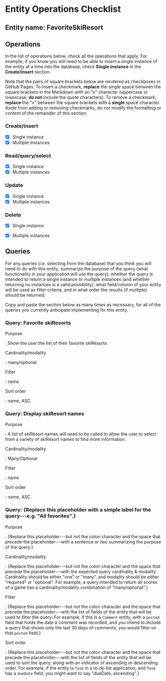 # Entity Operations Checklist

## Entity name: FavoriteSkiResort

## Operations

In the list of operations below, check all the operations that apply. For example, if you know you will need to be able to insert a single instance of the entity at a time into the database, check **Single instance** in the **Create/insert** section.

Note that the pairs of square brackets below are rendered as checkboxes in GitHub Pages. To insert a checkmark, **replace** the single space between the square brackets in the Markdown with an "x" character (uppercase or lowercase; **do not** include the quote characters). To remove a checkmark, **replace** the "x" between the square brackets with a **single** space character. Aside from adding or removing checkmarks, do not modify the formatting or content of the remainder of this section.

### Create/insert
    
* [x] Single instance 
* [x] Multiple instances 
    
### Read/query/select

* [x] Single instance 
* [x] Multiple instances 

### Update

* [x] Single instance 
* [x] Multiple instances 

### Delete

* [x] Single instance 
* [x] Multiple instances 


## Queries

For any queries (i.e. selecting from the database) that you think you will need to do with this entity, summarize the purpose of the query (what functionality in your application will use the query), whether the query is intended to return a single instance or multiple instances (and whether returning no instances is a valid possibility), what field/column of your entity will be used as filter criteria, and in what order the results (if multiple) should be returned.

Copy and paste the section below as many times as necessary, for all of the queries you currently anticipate implementing for this entity.

### Query: Favorite skiResorts

Purpose

: Show the user the list of their favorite skiResorts

Cardinality/modality

: many/optional
 
Filter

: name
 
Sort order

: name, ASC

### Query: Display skiResort names

Purpose

: A list of skiResort names will need to be called to allow the user to select from a variety of skiResort names to find more information.

Cardinality/modality

: Many/Optional
 
Filter

: name
 
Sort order

: name, ASC

### Query: {Replace this placeholder with a simple label for the query---e.g. "All favorites".}

Purpose

: {Replace this placeholder---but not the colon character and the space that precede the placeholder---with a sentence or two summarizing the purpose of the query.}

Cardinality/modality

: {Replace this placeholder---but not the colon character and the space that precede the placeholder---with the expected query cardinality & modality. Cardinality should be either "one" or "many", and modality should be either "required" or "optional". For example, a query intended to return all scores of a game has a cardinality/modality combination of "many/optional".}
 
Filter

: {Replace this placeholder---but not the colon character and the space that precede the placeholder---with the list of fields of the entity that will be used to filter the query. For example, if this is a `Comment` entity, with a `posted` field that holds the date a comment was recorded, and you intend to include a query that shows only the last 30 days of comments, you would filter on that `posted` field.}
 
Sort order

: {Replace this placeholder---but not the colon character and the space that precede the placeholder---with the list of fields of the entity that will be used to sort the query, along with an indicator of ascending or descending order. For example, if the entity is `Task` in a to-do list application, and `Task` has a `dueDate` field, you might want to say "dueDate, ascending".}

